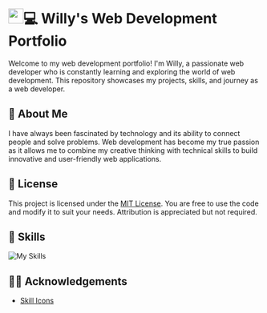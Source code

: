 
# <img src="https://raw.githubusercontent.com/MartinHeinz/MartinHeinz/master/wave.gif" width="30px" height="30px" />💻 Willy's Web Development Portfolio
Welcome to my web development portfolio! I'm Willy, a passionate web developer who is constantly learning and exploring the world of web development. This repository showcases my projects, skills, and journey as a web developer.


## 🚀 About Me
I have always been fascinated by technology and its ability to connect people and solve problems. Web development has become my true passion as it allows me to combine my creative thinking with technical skills to build innovative and user-friendly web applications.


## 📃 License
This project is licensed under the [MIT License](https://choosealicense.com/licenses/mit/). You are free to use the code and modify it to suit your needs. Attribution is appreciated but not required.
## 🧠 Skills

![My Skills](https://skillicons.dev/icons?i=html,css,sass,bootstrap,js,jquery,nodejs,git,vite,figma,ps)
## ✌🏻 Acknowledgements

 - [Skill Icons](https://github.com/tandpfun/skill-icons)


